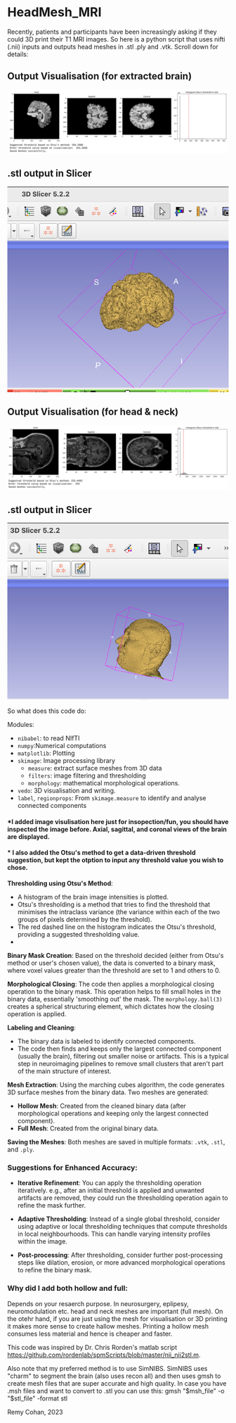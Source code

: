 # HeadMesh_MRI
Recently, patients and participants have been increasingly asking if they could 3D print their T1 MRI images. So here is a python script that uses nifti (.nii) inputs and outputs head meshes in .stl .ply and .vtk. Scroll down for details:

## Output Visualisation (for extracted brain)
![Output Extract](output_extract.png)

## .stl output in Slicer
![Extract Slicer](xtrac_slicer.png)

## Output Visualisation (for head & neck)
![Full Output](output_full.png)

## .stl output in Slicer
![Full Slicer](slicer_full.png)


So what does this code do:

Modules:
   - `nibabel`: to read NIfTI 
   - `numpy`:Numerical computations 
   - `matplotlib`: Plotting
   - `skimage`: Image processing library
     - `measure`: extract surface meshes from 3D data
     - `filters`: image filtering and thresholding
     - `morphology`: mathematical morphological operations.
   - `vedo`: 3D visualisation and writing.
   - `label`, `regionprops`: From `skimage.measure` to identify and analyse connected components


   #### *I added image visulisation here just for insopection/fun, you should have inspected the image before. Axial, sagittal, and coronal views of the brain are displayed. 
   #### * I also added the Otsu's method to get a data-driven threshold suggestion, but kept the otption to input any threshold value you wish to chose. 
   

**Thresholding using Otsu's Method**:
   - A histogram of the brain image intensities is plotted.
   - Otsu's thresholding is a method that tries to find the threshold that minimises the intraclass variance (the variance within each of the two groups of pixels determined by the threshold).
   - The red dashed line on the histogram indicates the Otsu's threshold, providing a suggested thresholding value.
   - 
**Binary Mask Creation**:
   Based on the threshold decided (either from Otsu's method or user's chosen value), the data is converted to a binary mask, where voxel values greater than the threshold are set to 1 and others to 0.

**Morphological Closing**:
   The code then applies a morphological closing operation to the binary mask. This operation helps to fill small holes in the binary data, essentially 'smoothing out' the mask. The `morphology.ball(3)` creates a spherical structuring element, which dictates how the closing operation is applied.

**Labeling and Cleaning**:
   - The binary data is labeled to identify connected components.
   - The code then finds and keeps only the largest connected component (usually the brain), filtering out smaller noise or artifacts. This is a typical step in neuroimaging pipelines to remove small clusters that aren't part of the main structure of interest.

**Mesh Extraction**:
   Using the marching cubes algorithm, the code generates 3D surface meshes from the binary data. Two meshes are generated:
   - **Hollow Mesh**: Created from the cleaned binary data (after morphological operations and keeping only the largest connected component).
   - **Full Mesh**: Created from the original binary data.

**Saving the Meshes**:
   Both meshes are saved in multiple formats: `.vtk`, `.stl`, and `.ply`.


### Suggestions for Enhanced Accuracy:

- **Iterative Refinement**: You can apply the thresholding operation iteratively. e.g., after an initial threshold is applied and unwanted artifacts are removed, they could run the thresholding operation again to refine the mask further.
  
- **Adaptive Thresholding**: Instead of a single global threshold, consider using adaptive or local thresholding techniques that compute thresholds in local neighbourhoods. This can handle varying intensity profiles within the image.

- **Post-processing**: After thresholding, consider further post-processing steps like dilation, erosion, or more advanced morphological operations to refine the binary mask.

### Why did I add both hollow and full:

Depends on your resaerch purpose. In neurosurgery, eplipesy, neuromodulation etc. head and neck meshes are important (full mesh). On the otehr hand, if you are just using the mesh for visualisation or 3D printing it makes more sense to create hallow meshes.  Printing a hollow mesh consumes less material and hence is cheaper and faster.

This code was inspired by Dr. Chris Rorden's matlab script https://github.com/rordenlab/spmScripts/blob/master/nii_nii2stl.m.

Also note that my preferred method is to use SimNIBS. SimNIBS uses "charm" to segment the brain (also uses recon all) and then uses gmsh to create mesh files that are super accurate and high quality. In case you have .msh files and want to convert to .stl you can use this: 
gmsh "$msh_file" -o "$stl_file" -format stl
  
Remy Cohan, 2023

